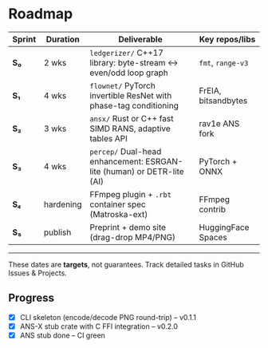 # Roadmap

| Sprint | Duration | Deliverable | Key repos/libs |
|--------|----------|-------------|----------------|
| **S₀** | 2 wks | `ledgerizer/` C++17 library: byte-stream ↔ even/odd loop graph | `fmt`, `range-v3` |
| **S₁** | 4 wks | `flownet/` PyTorch invertible ResNet with phase-tag conditioning | FrEIA, bitsandbytes |
| **S₂** | 3 wks | `ansx/` Rust or C++ fast SIMD RANS, adaptive tables API | rav1e ANS fork |
| **S₃** | 4 wks | `percep/` Dual-head enhancement: ESRGAN-lite (human) or DETR-lite (AI) | PyTorch + ONNX |
| **S₄** | hardening | FFmpeg plugin + `.rbt` container spec (Matroska-ext) | FFmpeg contrib |
| **S₅** | publish | Preprint + demo site (drag-drop MP4/PNG) | HuggingFace Spaces |

---

These dates are **targets**, not guarantees.  Track detailed tasks in GitHub Issues & Projects. 

## Progress

- [x] CLI skeleton (encode/decode PNG round-trip) – v0.1.1
- [x] ANS-X stub crate with C FFI integration – v0.2.0
- [x] ANS stub done – CI green 